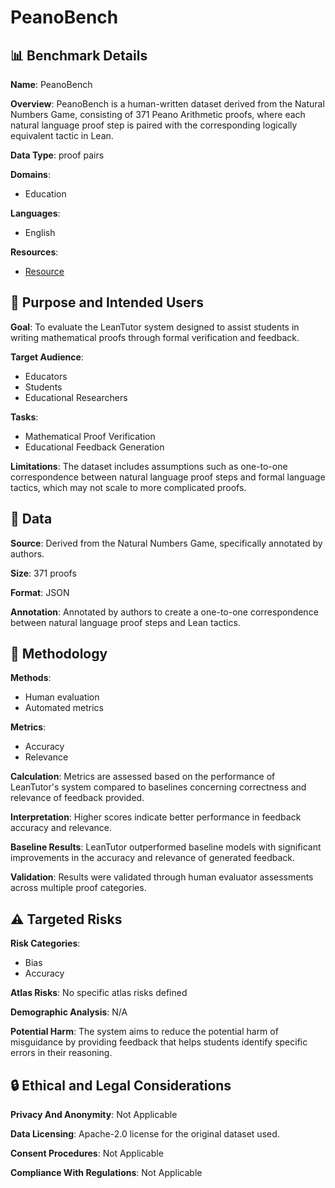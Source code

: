 # PeanoBench

## 📊 Benchmark Details

**Name**: PeanoBench

**Overview**: PeanoBench is a human-written dataset derived from the Natural Numbers Game, consisting of 371 Peano Arithmetic proofs, where each natural language proof step is paired with the corresponding logically equivalent tactic in Lean.

**Data Type**: proof pairs

**Domains**:
- Education

**Languages**:
- English

**Resources**:
- [Resource](https://arxiv.org/abs/2506.08321)

## 🎯 Purpose and Intended Users

**Goal**: To evaluate the LeanTutor system designed to assist students in writing mathematical proofs through formal verification and feedback.

**Target Audience**:
- Educators
- Students
- Educational Researchers

**Tasks**:
- Mathematical Proof Verification
- Educational Feedback Generation

**Limitations**: The dataset includes assumptions such as one-to-one correspondence between natural language proof steps and formal language tactics, which may not scale to more complicated proofs.

## 💾 Data

**Source**: Derived from the Natural Numbers Game, specifically annotated by authors.

**Size**: 371 proofs

**Format**: JSON

**Annotation**: Annotated by authors to create a one-to-one correspondence between natural language proof steps and Lean tactics.

## 🔬 Methodology

**Methods**:
- Human evaluation
- Automated metrics

**Metrics**:
- Accuracy
- Relevance

**Calculation**: Metrics are assessed based on the performance of LeanTutor's system compared to baselines concerning correctness and relevance of feedback provided.

**Interpretation**: Higher scores indicate better performance in feedback accuracy and relevance.

**Baseline Results**: LeanTutor outperformed baseline models with significant improvements in the accuracy and relevance of generated feedback.

**Validation**: Results were validated through human evaluator assessments across multiple proof categories.

## ⚠️ Targeted Risks

**Risk Categories**:
- Bias
- Accuracy

**Atlas Risks**:
No specific atlas risks defined

**Demographic Analysis**: N/A

**Potential Harm**: The system aims to reduce the potential harm of misguidance by providing feedback that helps students identify specific errors in their reasoning.

## 🔒 Ethical and Legal Considerations

**Privacy And Anonymity**: Not Applicable

**Data Licensing**: Apache-2.0 license for the original dataset used.

**Consent Procedures**: Not Applicable

**Compliance With Regulations**: Not Applicable
